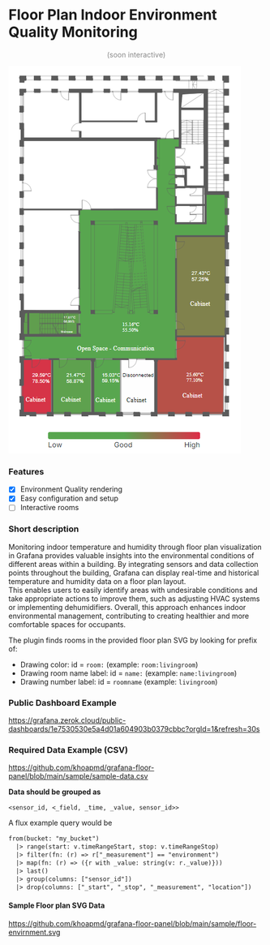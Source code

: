 # Floor Plan Indoor Environment Quality Monitoring
<p style="text-align:center; opacity: 0.5">(soon interactive)</p>

![img.png](https://github.com/khoapmd/grafana-floor-panel/blob/main/sample/floor-environment.png?raw=true)

### Features
- [x] Environment Quality rendering
- [x] Easy configuration and setup
- [ ] Interactive rooms

### Short description
Monitoring indoor temperature and humidity through floor plan visualization in Grafana provides valuable insights into the environmental conditions of different areas within a building. By integrating sensors and data collection points throughout the building, Grafana can display real-time and historical temperature and humidity data on a floor plan layout.<br />
This enables users to easily identify areas with undesirable conditions and take appropriate actions to improve them, such as adjusting HVAC systems or implementing dehumidifiers. Overall, this approach enhances indoor environmental management, contributing to creating healthier and more comfortable spaces for occupants.

The plugin finds rooms in the provided floor plan SVG by looking for prefix of:
- Drawing color: id = `room:` (example: `room:livingroom`)
- Drawing room name label: id = `name:` (example: `name:livingroom`) 
- Drawing number label: id = `roomname` (example: `livingroom`) 

### Public Dashboard Example
https://grafana.zerok.cloud/public-dashboards/1e7530530e5a4d01a604903b0379cbbc?orgId=1&refresh=30s

### Required Data Example (CSV)
https://github.com/khoapmd/grafana-floor-panel/blob/main/sample/sample-data.csv

**Data should be grouped as**
```
<sensor_id, <_field, _time, _value, sensor_id>>
```

A flux example query would be
```flux
from(bucket: "my_bucket")
  |> range(start: v.timeRangeStart, stop: v.timeRangeStop)
  |> filter(fn: (r) => r["_measurement"] == "environment")
  |> map(fn: (r) => ({r with _value: string(v: r._value)}))
  |> last()
  |> group(columns: ["sensor_id"])
  |> drop(columns: ["_start", "_stop", "_measurement", "location"])
```

#### Sample Floor plan SVG Data
https://github.com/khoapmd/grafana-floor-panel/blob/main/sample/floor-envirnment.svg
